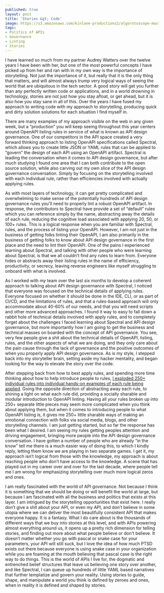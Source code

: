 ```yaml
---
published: true
layout: post
title: 'Stories &gt; Code'
image: https://s3.amazonaws.com/kinlane-productions2/algorotoscope-master/christianity-christianity-under-construction-blue-circuit.jpg
tags:
- Politics of APIs
- Governance
- Linting
- Stories
---
```

I have learned so much from my partner Audrey Watters over the twelve years I have been with her, but one of the most powerful concepts I have picked up from her and ran with in my own way is the importance of storytelling. Not just the importance of it, but really that it is the only thing that matters, and will almost always trump very logical ways of seeing the world that are ubiquitous in the tech sector. A good story will get you further than any perfectly written code or applications, and in a world drowning in technology, stories are not just how you stay afloat, or get ahead, but it is also how you stay sane in all of this. Over the years I have fused my approach to writing code with my approach to storytelling, producing quick and dirty solution solutions for each situation I find myself in.


There are many examples of my approach visible on the web in any given week, but a “production” you will keep seeing throughout this year centers around OpenAPI listing rules in service of what is known as API design governance. One of our competitors in the API space created a very forward thinking approach to listing OpenAPI specifications called Spectral, which allows you to create little JSON or YAML rules that can be applied to “govern” the design of each API using an OpenAPI artifact. Spectral is leading the conversation when it comes to API design governance, but after much studying I found one area that I can both contribute to the open source solution, while also carving out my own slice of the API design governance conversation. Simply by focusing on the storytelling involved with each individual rule, rather than efficiencies involved with actually applying rules.


As with most layers of technology, it can get pretty complicated and overwhelming to make sense of the potentially hundreds of API design governance rules you’ll need to properly lint a robust OpenAPI artifact. In response, the contributors to Spectral have provide a set of “default” rules which you can reference simply by the name, abstracting away the details of each rule, reducing the cognitive load associated with applying 20, 50, or 100+ rules. This is a logical response when you are familiar with Spectral, rules, and the process of listing your OpenAPI. However, I am not just in the business of getting folks linting their OpenAPI, I am also primarily in the business of getting folks to know about API design governance in the first place and the need to lint their OpenAPI. One of the pains I experienced learning about Spectral, and talking with other people who were learning about Spectral, is that we all couldn’t find any rules to learn from. Everyone hides or abstracts away their listing rules in the name of efficiency, productivity, or secrecy, leaving reverse engineers like myself struggling to onboard with what is involved.


As I worked with my team over the last six months to develop a coherent approach to talking about API design governance with Spectral, I noticed that everyone was focused on the technical details of applying rules. Everyone focused on whether it should be done in the IDE, CLI, or as part of CI/CD, and the limitations of rules, and that a rules-based approach will only accommodate about 40-60% of our needs, and that you will need scripts and other more advanced approaches. I found it way to easy to fall down a rabbit hole of technical details involved with apply rules, and to completely forget about the challenges I faced learning about Spectral and API design governance, but more importantly how I am going to get the business and technical masses on boarded with the concept of API governance. You see, very few people give a shit about the technical details of OpenAPI, listing, rules, and the other aspects of what we are doing, and they only care about the pain cause through the lack of governance and the positive outcomes of when you properly apply API design governance. As is my style, I stepped back into my storyteller brain, setting aside my hacker mentality, and began looking for the way to elevate the story over the code.


After stepping back from how to best apply rules, and spending more time thinking about how to help introduce people to rules, [I exploded 250+ individual rules into individual hands-on examples of each rule being applied](https://www.postman.com/postman/workspace/postman-open-technologies-governance-rules). Going the opposite direction of abstracting away each rule, to shining a light on what each rule did, providing a socially sharable and modular introduction to OpenAPI linting. Having all your rules broken up into 250+ separate little pieces may seem more complicated when you think about applying them, but when it comes to introducing people to what OpenAPI listing is, it gives me 250+ little sharable ways of making an emotional connection with folks via social media, blogs, and other storytelling channels. I am just getting started, but so far the response has been what I desired. I am seeing my rules getting peoples attention and driving engagement, bringing more people into the API design governance conversation. I have gotten a number of people who are already “in the know” tell me there is a much easier way of doing this, to which I kindly reply, letting them know we are playing in two separate games. I get it, my approach isn’t logical from those with the knowledge, my approach is about reaching people who don’t have access to the knowledge. A scene that has played out in my career over and over for the last decade, where people tell me I am wrong for emphasizing storytelling over much more logical zeros and ones.


I am really fascinated with the world of API governance. Not because I think it is something that we should be doing or will benefit the world at large, but because I am fascinated with all the business and politics that exists at this layer. I am intrigued by the storytelling opportunities that exist here. I really don’t give a shit about your API, or even my API, and don’t believe in some utopia where we can deliver the most beautifully consistent API that makes everyone happy. It is a fantasy. What I do care about is the thousands of different ways that we buy into stories at this level, and with APIs powering almost everything around us, it opens up a pretty rich dimension for telling stories, and finding out more about what people believe or don't believe. It doesn’t matter whether you go with pascal or snake case for your parameters, your API will still suck, but I love the idea of how much PTSD exists out there because everyone is using snake case in your organization while you are foaming at the mouth believing that pascal case is the right way to do things. This is the world of APIs I live for, the dogmatic and entrenched belief structures that leave us believing one story over another, and like Spectral, I can queue up hundreds of little YAML based narratives that further templatize and govern your reality. Using stories to guide, shape, and manipulate a world you think is defined by zeroes and ones, when in reality it is defined and shaped by stories.